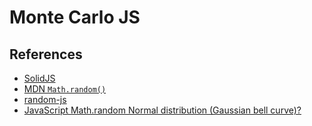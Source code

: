 # Monte Carlo JS

## References

- [SolidJS](https://www.solidjs.com/)
- [MDN `Math.random()`](https://developer.mozilla.org/en-US/docs/Web/JavaScript/Reference/Global_Objects/Math/random)
- [random-js](https://www.npmjs.com/package/random-js)
- [JavaScript Math.random Normal distribution (Gaussian bell curve)?](https://stackoverflow.com/a/36481059/4756173)

